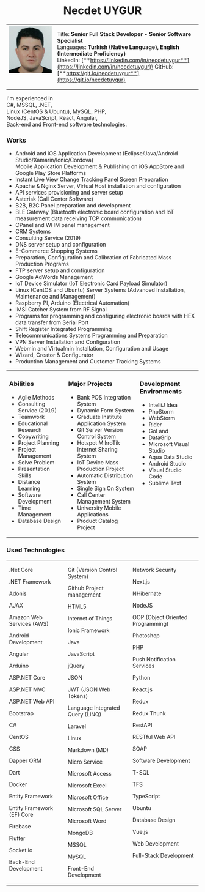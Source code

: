 <center><h1>Necdet UYGUR</h1></center>

<table border="0">
<tr>
<td valign="top" width="25%">
<img src="foto.jpg" width="100%" />
</td>
<td valign="top">

Title: **Senior Full Stack Developer - Senior Software Specialist**\
Languages: **Turkish (Native Language), English (Intermediate Proficiency)**\
LinkedIn: [**https://linkedin.com/in/necdetuygur**](https://linkedin.com/in/necdetuygur)\
GitHub: [**https://git.io/necdetuygur**](https://git.io/necdetuygur)

</td></tr></table>

I'm experienced in\
C#, MSSQL, .NET,\
Linux (CentOS & Ubuntu), MySQL, PHP,\
NodeJS, JavaScript, React, Angular,\
Back-end and Front-end software technologies.

### Works

- Android and iOS Application Development (Eclipse/Java/Android Studio/Xamarin/Ionic/Cordova)\
  Mobile Application Development & Publishing on iOS AppStore and Google Play Store Platforms
- Instant Live View Change Tracking Panel Screen Preparation
- Apache & Nginx Server, Virtual Host installation and configuration
- API services provisioning and server setup
- Asterisk (Call Center Software)
- B2B, B2C Panel preparation and development
- BLE Gateway (Bluetooth electronic board configuration and IoT measurement data receiving TCP communication)
- CPanel and WHM panel management
- CRM Systems
- Consulting Service (2019)
- DNS server setup and configuration
- E-Commerce Shopping Systems
- Preparation, Configuration and Calibration of Fabricated Mass Production Programs
- FTP server setup and configuration
- Google AdWords Management
- IoT Device Simulator (IoT Electronic Card Payload Simulator)
- Linux (CentOS and Ubuntu) Server Systems (Advanced Installation, Maintenance and Management)
- Raspberry PI, Arduino (Electrical Automation)
- IMSI Catcher System from RF Signal
- Programs for programming and configuring electronic boards with HEX data transfer from Serial Port
- Shift Register Integrated Programming
- Telecommunications Systems Programming and Preparation
- VPN Server Installation and Configuration
- Webmin and Virtualmin Installation, Configuration and Usage
- Wizard, Creator & Configurator
- Production Management and Customer Tracking Systems

<table>
<tr>
<td valign="top">

### Abilities

- Agile Methods
- Consulting Service (2019)
- Teamwork
- Educational Research
- Copywriting
- Project Planning
- Project Management
- Solve Problem
- Presentation Skills
- Distance Learning
- Software Development
- Time Management
- Database Design

</td>
<td valign="top">

### Major Projects

- Bank POS Integration System
- Dynamic Form System
- Graduate Institute Application System
- Git Server Version Control System
- Hotspot MikroTik Internet Sharing System
- IoT Device Mass Production Project
- Automatic Distribution System
- Single Sign On System
- Call Center Management System
- University Mobile Applications
- Product Catalog Project

</td>
<td valign="top">

### Development Environments

- IntelliJ Idea
- PhpStorm
- WebStorm
- Rider
- GoLand
- DataGrip
- Microsoft Visual Studio
- Aqua Data Studio
- Android Studio
- Visual Studio Code
- Sublime Text

</td>
</tr>
</table>

<div class="page-break"></div>

### Used Technologies

<table>
<tr>
<td valign="top">

.Net Core

.NET Framework

Adonis

AJAX

Amazon Web Services (AWS)

Android Development

Angular

Arduino

ASP.NET Core

ASP.NET MVC

ASP.NET Web API

Bootstrap

C#

CentOS

CSS

Dapper ORM

Dart

Docker

Entity Framework

Entity Framework (EF) Core

Firebase

Flutter

Socket.io

Back-End Development

</td>
<td valign="top">

Git (Version Control System)

Github Project management

HTML5

Internet of Things

Ionic Framework

Java

JavaScript

jQuery

JSON

JWT (JSON Web Tokens)

Language Integrated Query (LINQ)

Laravel

Linux

Markdown (MD)

Micro Service

Microsoft Access

Microsoft Excel

Microsoft Office

Microsoft SQL Server

Microsoft Word

MongoDB

MSSQL

MySQL

Front-End Development

</td>
<td valign="top">

Network Security

Next.js

NHibernate

NodeJS

OOP (Object Oriented Programming)

Photoshop

PHP

Push Notification Services

Python

React.js

Redux

Redux Thunk

RestAPI

RESTful Web API

SOAP

Software Development

T-SQL

TFS

TypeScript

Ubuntu

Database Design

Vue.js

Web Development

Full-Stack Development

</td>
</tr>
</table>
